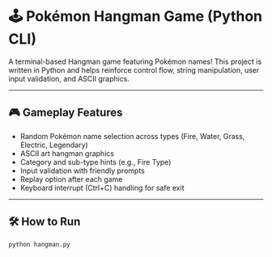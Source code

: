 # 🕹️ Pokémon Hangman Game (Python CLI)

A terminal-based Hangman game featuring Pokémon names! This project is written in Python and helps reinforce control flow, string manipulation, user input validation, and ASCII graphics.

---

## 🎮 Gameplay Features

- Random Pokémon name selection across types (Fire, Water, Grass, Electric, Legendary)
- ASCII art hangman graphics
- Category and sub-type hints (e.g., Fire Type)
- Input validation with friendly prompts
- Replay option after each game
- Keyboard interrupt (Ctrl+C) handling for safe exit

---

## 🛠️ How to Run

```bash
python hangman.py

